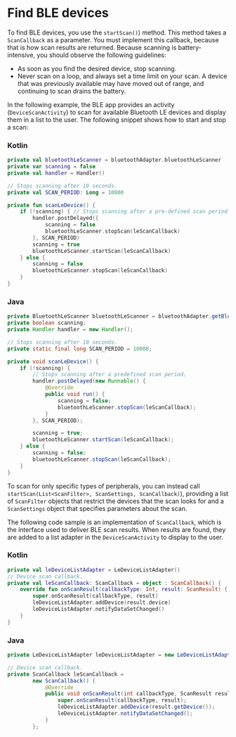 # Find BLE devices

To find BLE devices, you use the `startScan()`) method. This method takes a `ScanCallback` as a parameter. You must implement this callback, because that is how scan results are returned. Because scanning is battery-intensive, you should observe the following guidelines:

*   As soon as you find the desired device, stop scanning.
*   Never scan on a loop, and always set a time limit on your scan. A device that was previously available may have moved out of range, and continuing to scan drains the battery.

In the following example, the BLE app provides an activity (`DeviceScanActivity`) to scan for available Bluetooth LE devices and display them in a list to the user. The following snippet shows how to start and stop a scan:

### Kotlin

```kotlin
private val bluetoothLeScanner = bluetoothAdapter.bluetoothLeScanner
private var scanning = false
private val handler = Handler()

// Stops scanning after 10 seconds.
private val SCAN_PERIOD: Long = 10000

private fun scanLeDevice() {
    if (!scanning) { // Stops scanning after a pre-defined scan period.
        handler.postDelayed({
            scanning = false
            bluetoothLeScanner.stopScan(leScanCallback)
        }, SCAN_PERIOD)
        scanning = true
        bluetoothLeScanner.startScan(leScanCallback)
    } else {
        scanning = false
        bluetoothLeScanner.stopScan(leScanCallback)
    }
}
```

### Java

```java
private BluetoothLeScanner bluetoothLeScanner = bluetoothAdapter.getBluetoothLeScanner();
private boolean scanning;
private Handler handler = new Handler();

// Stops scanning after 10 seconds.
private static final long SCAN_PERIOD = 10000;

private void scanLeDevice() {
    if (!scanning) {
        // Stops scanning after a predefined scan period.
        handler.postDelayed(new Runnable() {
            @Override
            public void run() {
                scanning = false;
                bluetoothLeScanner.stopScan(leScanCallback);
            }
        }, SCAN_PERIOD);

        scanning = true;
        bluetoothLeScanner.startScan(leScanCallback);
    } else {
        scanning = false;
        bluetoothLeScanner.stopScan(leScanCallback);
    }
}
```

To scan for only specific types of peripherals, you can instead call `startScan(List<ScanFilter>, ScanSettings, ScanCallback)`), providing a list of `ScanFilter` objects that restrict the devices that the scan looks for and a `ScanSettings` object that specifies parameters about the scan.

The following code sample is an implementation of `ScanCallback`, which is the interface used to deliver BLE scan results. When results are found, they are added to a list adapter in the `DeviceScanActivity` to display to the user.

### Kotlin

```kotlin
private val leDeviceListAdapter = LeDeviceListAdapter()
// Device scan callback.
private val leScanCallback: ScanCallback = object : ScanCallback() {
    override fun onScanResult(callbackType: Int, result: ScanResult) {
        super.onScanResult(callbackType, result)
        leDeviceListAdapter.addDevice(result.device)
        leDeviceListAdapter.notifyDataSetChanged()
    }
}
```

### Java

```java
private LeDeviceListAdapter leDeviceListAdapter = new LeDeviceListAdapter();

// Device scan callback.
private ScanCallback leScanCallback =
        new ScanCallback() {
            @Override
            public void onScanResult(int callbackType, ScanResult result) {
                super.onScanResult(callbackType, result);
                leDeviceListAdapter.addDevice(result.getDevice());
                leDeviceListAdapter.notifyDataSetChanged();
            }
        };
```